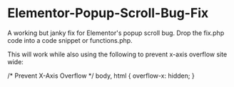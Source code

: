 # Elementor-Popup-Scroll-Bug-Fix
A working but janky fix for Elementor's popup scroll bug. Drop the fix.php code into a code snippet or functions.php. 

This will work while also using the following to prevent x-axis overflow site wide:

/* Prevent X-Axis Overflow */
body, html {
	overflow-x: hidden;
}
